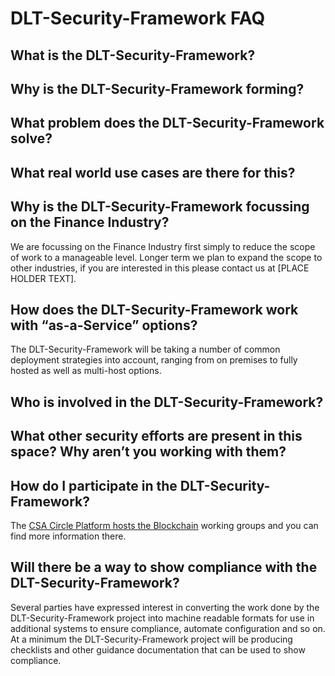 # DLT-Security-Framework FAQ

## What is the DLT-Security-Framework?

## Why is the DLT-Security-Framework forming?

## What problem does the DLT-Security-Framework solve?

## What real world use cases are there for this?

## Why is the DLT-Security-Framework focussing on the Finance Industry?

We are focussing on the Finance Industry first simply to reduce the scope of work to a manageable level. Longer term we plan to expand the scope to other industries, if you are interested in this please contact us at [PLACE HOLDER TEXT].

## How does the DLT-Security-Framework work with “as-a-Service” options?

The DLT-Security-Framework will be taking a number of common deployment strategies into account, ranging from on premises to fully hosted as well as multi-host options. 

## Who is involved in the DLT-Security-Framework?

## What other security efforts are present in this space? Why aren’t you working with them?

## How do I participate in the DLT-Security-Framework?

The [CSA Circle Platform hosts the Blockchain](https://circle.cloudsecurityalliance.org/community-home1?CommunityKey=a9786cbe-105a-420f-a353-8bbe10ab684d) working groups and you can find more information there.

## Will there be a way to show compliance with the DLT-Security-Framework?

Several parties have expressed interest in converting the work done by the DLT-Security-Framework project into machine readable formats for use in additional systems to ensure compliance, automate configuration and so on. At a minimum the DLT-Security-Framework project will be producing checklists and other guidance documentation that can be used to show compliance.
